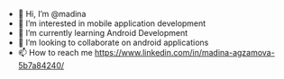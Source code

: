 - 👋 Hi, I’m @madina
- 👀 I’m interested in mobile application development
- 🌱 I’m currently learning Android Development
- 💞️ I’m looking to collaborate on android applications
- 📫 How to reach me https://www.linkedin.com/in/madina-agzamova-5b7a84240/

<!---
madina227/madina227 is a ✨ special ✨ repository because its `README.md` (this file) appears on your GitHub profile.
You can click the Preview link to take a look at your changes.
--->
